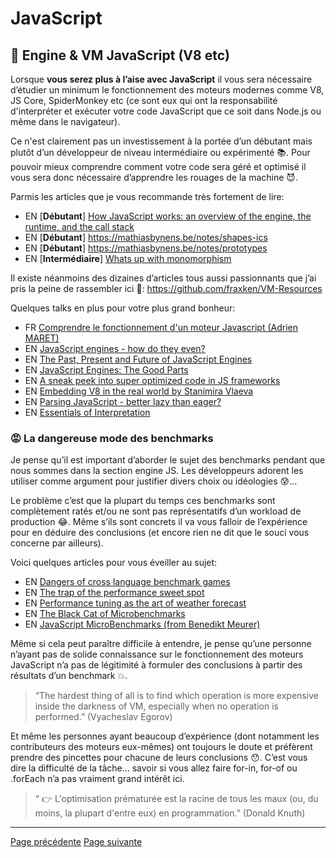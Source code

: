 # JavaScript

## 🔧 Engine & VM JavaScript (V8 etc)

Lorsque **vous serez plus à l’aise avec JavaScript** il vous sera nécessaire d’étudier un minimum le fonctionnement des moteurs modernes comme V8, JS Core, SpiderMonkey etc (ce sont eux qui ont la responsabilité d'interpréter et exécuter votre code JavaScript que ce soit dans Node.js ou même dans le navigateur).

Ce n'est clairement pas un investissement à la portée d’un débutant mais plutôt d’un développeur de niveau intermédiaire ou expérimenté 📚. Pour pouvoir mieux comprendre comment votre code sera géré et optimisé il vous sera donc nécessaire d’apprendre les rouages de la machine 😈.

Parmis les articles que je vous recommande très fortement de lire:

- EN [**Débutant**] [How JavaScript works: an overview of the engine, the runtime, and the call stack](https://blog.sessionstack.com/how-does-javascript-actually-work-part-1-b0bacc073cf)
- EN [**Débutant**] <https://mathiasbynens.be/notes/shapes-ics>
- EN [**Débutant**] <https://mathiasbynens.be/notes/prototypes>
- EN [**Intermédiaire**] [Whats up with monomorphism](https://mrale.ph/blog/2015/01/11/whats-up-with-monomorphism.html)

Il existe néanmoins des dizaines d’articles tous aussi passionnants que j’ai pris la peine de rassembler ici 👀: <https://github.com/fraxken/VM-Resources>

Quelques talks en plus pour votre plus grand bonheur:

- FR [Comprendre le fonctionnement d'un moteur Javascript (Adrien MARET)](https://www.youtube.com/watch?v=E1hohefv8QI)
- EN [JavaScript engines - how do they even?](https://www.youtube.com/watch?v=p-iiEDtpy6I)
- EN [The Past, Present and Future of JavaScript Engines](https://www.youtube.com/watch?v=iLWDUJMCoWs&list=PLfMzBWSH11xZPfWcC0DqFqKo_reMP58mw&index=45)
- EN [JavaScript Engines: The Good Parts](https://www.youtube.com/watch?v=5nmpokoRaZI&list=PL37ZVnwpeshG2YXJkun_lyNTtM-Qb3MKa&index=11)
- EN [A sneak peek into super optimized code in JS frameworks](https://www.youtube.com/watch?v=_VHNTC67NR8&list=PL37ZVnwpeshHwJPVBqEnZild7QHWhdufu&index=2)
- EN [Embedding V8 in the real world by Stanimira Vlaeva](https://www.youtube.com/watch?v=wz7Znu6tqFw&list=PL37ZVnwpeshHwJPVBqEnZild7QHWhdufu&index=16)
- EN [Parsing JavaScript - better lazy than eager?](https://www.youtube.com/watch?v=Fg7niTmNNLg&list=PL37ZVnwpeshFmAPr65sU2O5WMs7_CGjs_&index=10)
- EN [Essentials of Interpretation](https://www.youtube.com/watch?v=8OYqvwQlJVI&list=PLGNbPb3dQJ_4WT_m3aI3T2LRf2R_FKM2k)

### 😡 La dangereuse mode des benchmarks

Je pense qu’il est important d’aborder le sujet des benchmarks pendant que nous sommes dans la section engine JS. Les développeurs adorent les utiliser comme argument pour justifier divers choix ou idéologies 😰…

Le problème c’est que la plupart du temps ces benchmarks sont complètement ratés et/ou ne sont pas représentatifs d’un workload de production 😂. Même s’ils sont concrets il va vous falloir de l’expérience pour en déduire des conclusions (et encore rien ne dit que le souci vous concerne par ailleurs).

Voici quelques articles pour vous éveiller au sujet:

- EN [Dangers of cross language benchmark games](https://mrale.ph/blog/2011/05/12/dangers-of-cross-language-benchmark-games.html)
- EN [The trap of the performance sweet spot](https://mrale.ph/blog/2011/11/05/the-trap-of-the-performance-sweet-spot.html)
- EN [Performance tuning as the art of weather forecast](https://mrale.ph/blog/2013/04/29/performance-tuning-as-weather-forecast.html)
- EN [The Black Cat of Microbenchmarks](https://mrale.ph/blog/2014/02/23/the-black-cat-of-microbenchmarks.html)
- EN [JavaScript MicroBenchmarks (from Benedikt Meurer)](https://github.com/bmeurer/js-micro-benchmarks)

Même si cela peut paraître difficile à entendre, je pense qu’une personne n’ayant pas de solide connaissance sur le fonctionnement des moteurs JavaScript n’a pas de légitimité à formuler des conclusions à partir des résultats d’un benchmark 💥.

> “The hardest thing of all is to find which operation is more expensive inside the darkness of VM, especially when no operation is performed.” (Vyacheslav Egorov)

Et même les personnes ayant beaucoup d’expérience (dont notamment les contributeurs des moteurs eux-mêmes) ont toujours le doute et préfèrent prendre des pincettes pour chacune de leurs conclusions 😯. C’est vous dire la difficulté de la tâche… savoir si vous allez faire for-in, for-of ou .forEach n’a pas vraiment grand intérêt ici.

> “ 👉 L'optimisation prématurée est la racine de tous les maux (ou, du moins, la plupart d'entre eux) en programmation.” (Donald Knuth)

---

[Page précédente](./online-courses-talks-articles.md)
[Page suivante](../ecmascript/javascript-or-ecmascript.md)
